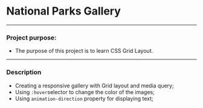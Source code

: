 # National Parks Gallery
---
### Project purpose:
* The purpose of this project is to learn CSS Grid Layout.

---
### Description
* Creating a responsive gallery with Grid layout and media query;
* Using `:hover`selector to change the color of the images;
* Using `animation-direction` property for displaying text;
